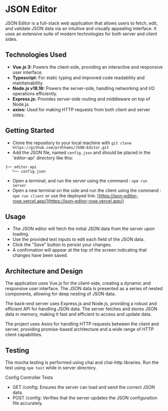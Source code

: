 # JSON Editor

JSON Editor is a full-stack web application that allows users to fetch, edit, and validate JSON data via an intuitive and visually appealing interface. It uses an extensive suite of modern technologies for both server and client sides.

## Technologies Used

- **Vue.js 3:** Powers the client-side, providing an interactive and responsive user interface.
- **Typescript:** For static typing and improved code readability and maintainability.
- **Node.js v18.16:** Powers the server-side, handling networking and I/O operations efficiently.
- **Express.js:** Provides server-side routing and middleware on top of Node.js.
- **axios:** Used for making HTTP requests from both client and server sides.

## Getting Started

- Clone the repository to your local machine with `git clone https://github.com/pr4thams/JSON-Editor.git`
- Add the JSON file, named `config.json` and should be placed in the 'editor-api' directory like this:

```
├── editor-api
   └── config.json
```

- Open a terminal, and run the server using the command : `npm run server`
- Open a new terminal on the side and run the client using the command : `npm run client` or use the deployed link: [https://json-editor-rose.vercel.app/](https://json-editor-rose.vercel.app/)

## Usage

- The JSON editor will fetch the initial JSON data from the server upon loading.
- Use the provided text inputs to edit each field of the JSON data.
- Click the "Save" button to persist your changes.
- A confirmation will appear at the top of the screen indicating that changes have been saved.

## Architecture and Design

The application uses Vue.js for the client-side, creating a dynamic and responsive user interface. The JSON data is presented as a series of nested components, allowing for deep nesting of JSON data.

The back-end server uses Express.js and Node.js, providing a robust and efficient API for handling JSON data. The server fetches and stores JSON data in memory, making it fast and efficient to access and update data.

The project uses Axios for handling HTTP requests between the client and server, providing promise-based architecture and a wide range of HTTP client capabilities.

## Testing

The mocha testing is performed using chai and chai-http libraries. Run the test using `npm test` while in server directory.

Config Controller Tests

- GET /config: Ensures the server can load and send the correct JSON data.
- POST /config: Verifies that the server updates the JSON configuration file accurately.
